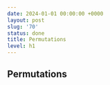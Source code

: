 ```yaml
---
date: 2024-01-01 00:00:00 +0000
layout: post
slug: '70'
status: done
title: Permutations
level: h1
---
```


## Permutations
